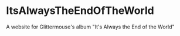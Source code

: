 ItsAlwaysTheEndOfTheWorld
=========================

A website for Glittermouse's album "It's Always the End of the World"